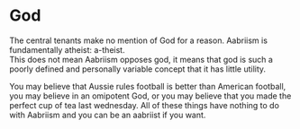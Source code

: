 # God

The central tenants make no mention of God for a reason.  Aabriism is fundamentally atheist: a-theist.  
This does not mean Aabriism opposes god, it means that god is such a poorly defined and personally variable concept
that it has little utility.

You may believe that Aussie rules football is better than American football, you may believe in an omipotent God, or you 
may believe that you made the perfect cup of tea last wednesday.  All of these things have nothing to do with Aabriism and you
can be an aabriist if you want.


